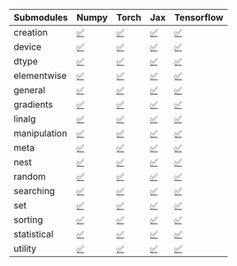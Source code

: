 | Submodules   | Numpy                                                                                                                           | Torch                                                                                                                           | Jax                                                                                                                             | Tensorflow                                                                                                                      |
|:-------------|:--------------------------------------------------------------------------------------------------------------------------------|:--------------------------------------------------------------------------------------------------------------------------------|:--------------------------------------------------------------------------------------------------------------------------------|:--------------------------------------------------------------------------------------------------------------------------------|
| creation     | <a href="https://github.com/unifyai/ivy/runs/8267401784?check_suite_focus=true" rel="noopener noreferrer" target="_blank">✅</a> | <a href="https://github.com/unifyai/ivy/runs/8267403996?check_suite_focus=true" rel="noopener noreferrer" target="_blank">✅</a> | <a href="https://github.com/unifyai/ivy/runs/8267406416?check_suite_focus=true" rel="noopener noreferrer" target="_blank">✅</a> | <a href="https://github.com/unifyai/ivy/runs/8267408338?check_suite_focus=true" rel="noopener noreferrer" target="_blank">✅</a> |
| device       | <a href="https://github.com/unifyai/ivy/runs/8267401886?check_suite_focus=true" rel="noopener noreferrer" target="_blank">✅</a> | <a href="https://github.com/unifyai/ivy/runs/8267404179?check_suite_focus=true" rel="noopener noreferrer" target="_blank">✅</a> | <a href="https://github.com/unifyai/ivy/runs/8267406540?check_suite_focus=true" rel="noopener noreferrer" target="_blank">✅</a> | <a href="https://github.com/unifyai/ivy/runs/8267408469?check_suite_focus=true" rel="noopener noreferrer" target="_blank">✅</a> |
| dtype        | <a href="https://github.com/unifyai/ivy/runs/8267402033?check_suite_focus=true" rel="noopener noreferrer" target="_blank">✅</a> | <a href="https://github.com/unifyai/ivy/runs/8267404298?check_suite_focus=true" rel="noopener noreferrer" target="_blank">✅</a> | <a href="https://github.com/unifyai/ivy/runs/8267406637?check_suite_focus=true" rel="noopener noreferrer" target="_blank">✅</a> | <a href="https://github.com/unifyai/ivy/runs/8267408570?check_suite_focus=true" rel="noopener noreferrer" target="_blank">✅</a> |
| elementwise  | <a href="https://github.com/unifyai/ivy/runs/8267402148?check_suite_focus=true" rel="noopener noreferrer" target="_blank">✅</a> | <a href="https://github.com/unifyai/ivy/runs/8267404429?check_suite_focus=true" rel="noopener noreferrer" target="_blank">✅</a> | <a href="https://github.com/unifyai/ivy/runs/8267406740?check_suite_focus=true" rel="noopener noreferrer" target="_blank">✅</a> | <a href="https://github.com/unifyai/ivy/runs/8267408685?check_suite_focus=true" rel="noopener noreferrer" target="_blank">✅</a> |
| general      | <a href="https://github.com/unifyai/ivy/runs/8267402277?check_suite_focus=true" rel="noopener noreferrer" target="_blank">✅</a> | <a href="https://github.com/unifyai/ivy/runs/8267404690?check_suite_focus=true" rel="noopener noreferrer" target="_blank">✅</a> | <a href="https://github.com/unifyai/ivy/runs/8267406898?check_suite_focus=true" rel="noopener noreferrer" target="_blank">✅</a> | <a href="https://github.com/unifyai/ivy/runs/8267408783?check_suite_focus=true" rel="noopener noreferrer" target="_blank">✅</a> |
| gradients    | <a href="https://github.com/unifyai/ivy/runs/8267402426?check_suite_focus=true" rel="noopener noreferrer" target="_blank">✅</a> | <a href="https://github.com/unifyai/ivy/runs/8267404806?check_suite_focus=true" rel="noopener noreferrer" target="_blank">✅</a> | <a href="https://github.com/unifyai/ivy/runs/8267406998?check_suite_focus=true" rel="noopener noreferrer" target="_blank">✅</a> | <a href="https://github.com/unifyai/ivy/runs/8267408884?check_suite_focus=true" rel="noopener noreferrer" target="_blank">✅</a> |
| linalg       | <a href="https://github.com/unifyai/ivy/runs/8267402513?check_suite_focus=true" rel="noopener noreferrer" target="_blank">✅</a> | <a href="https://github.com/unifyai/ivy/runs/8267404947?check_suite_focus=true" rel="noopener noreferrer" target="_blank">✅</a> | <a href="https://github.com/unifyai/ivy/runs/8267407115?check_suite_focus=true" rel="noopener noreferrer" target="_blank">✅</a> | <a href="https://github.com/unifyai/ivy/runs/8267408988?check_suite_focus=true" rel="noopener noreferrer" target="_blank">✅</a> |
| manipulation | <a href="https://github.com/unifyai/ivy/runs/8267402673?check_suite_focus=true" rel="noopener noreferrer" target="_blank">✅</a> | <a href="https://github.com/unifyai/ivy/runs/8267405084?check_suite_focus=true" rel="noopener noreferrer" target="_blank">✅</a> | <a href="https://github.com/unifyai/ivy/runs/8267407250?check_suite_focus=true" rel="noopener noreferrer" target="_blank">✅</a> | <a href="https://github.com/unifyai/ivy/runs/8267409162?check_suite_focus=true" rel="noopener noreferrer" target="_blank">✅</a> |
| meta         | <a href="https://github.com/unifyai/ivy/runs/8267402808?check_suite_focus=true" rel="noopener noreferrer" target="_blank">✅</a> | <a href="https://github.com/unifyai/ivy/runs/8267405230?check_suite_focus=true" rel="noopener noreferrer" target="_blank">✅</a> | <a href="https://github.com/unifyai/ivy/runs/8267407348?check_suite_focus=true" rel="noopener noreferrer" target="_blank">✅</a> | <a href="https://github.com/unifyai/ivy/runs/8267409264?check_suite_focus=true" rel="noopener noreferrer" target="_blank">✅</a> |
| nest         | <a href="https://github.com/unifyai/ivy/runs/8267403006?check_suite_focus=true" rel="noopener noreferrer" target="_blank">✅</a> | <a href="https://github.com/unifyai/ivy/runs/8267405352?check_suite_focus=true" rel="noopener noreferrer" target="_blank">✅</a> | <a href="https://github.com/unifyai/ivy/runs/8267407466?check_suite_focus=true" rel="noopener noreferrer" target="_blank">✅</a> | <a href="https://github.com/unifyai/ivy/runs/8267409374?check_suite_focus=true" rel="noopener noreferrer" target="_blank">✅</a> |
| random       | <a href="https://github.com/unifyai/ivy/runs/8267403147?check_suite_focus=true" rel="noopener noreferrer" target="_blank">✅</a> | <a href="https://github.com/unifyai/ivy/runs/8267405494?check_suite_focus=true" rel="noopener noreferrer" target="_blank">✅</a> | <a href="https://github.com/unifyai/ivy/runs/8267407586?check_suite_focus=true" rel="noopener noreferrer" target="_blank">✅</a> | <a href="https://github.com/unifyai/ivy/runs/8267409511?check_suite_focus=true" rel="noopener noreferrer" target="_blank">✅</a> |
| searching    | <a href="https://github.com/unifyai/ivy/runs/8267403251?check_suite_focus=true" rel="noopener noreferrer" target="_blank">✅</a> | <a href="https://github.com/unifyai/ivy/runs/8267405637?check_suite_focus=true" rel="noopener noreferrer" target="_blank">✅</a> | <a href="https://github.com/unifyai/ivy/runs/8267407720?check_suite_focus=true" rel="noopener noreferrer" target="_blank">✅</a> | <a href="https://github.com/unifyai/ivy/runs/8267409650?check_suite_focus=true" rel="noopener noreferrer" target="_blank">✅</a> |
| set          | <a href="https://github.com/unifyai/ivy/runs/8267403417?check_suite_focus=true" rel="noopener noreferrer" target="_blank">✅</a> | <a href="https://github.com/unifyai/ivy/runs/8267405791?check_suite_focus=true" rel="noopener noreferrer" target="_blank">✅</a> | <a href="https://github.com/unifyai/ivy/runs/8267407869?check_suite_focus=true" rel="noopener noreferrer" target="_blank">✅</a> | <a href="https://github.com/unifyai/ivy/runs/8267409763?check_suite_focus=true" rel="noopener noreferrer" target="_blank">✅</a> |
| sorting      | <a href="https://github.com/unifyai/ivy/runs/8267403567?check_suite_focus=true" rel="noopener noreferrer" target="_blank">✅</a> | <a href="https://github.com/unifyai/ivy/runs/8267405946?check_suite_focus=true" rel="noopener noreferrer" target="_blank">✅</a> | <a href="https://github.com/unifyai/ivy/runs/8267407995?check_suite_focus=true" rel="noopener noreferrer" target="_blank">✅</a> | <a href="https://github.com/unifyai/ivy/runs/8267409877?check_suite_focus=true" rel="noopener noreferrer" target="_blank">✅</a> |
| statistical  | <a href="https://github.com/unifyai/ivy/runs/8267403718?check_suite_focus=true" rel="noopener noreferrer" target="_blank">✅</a> | <a href="https://github.com/unifyai/ivy/runs/8267406087?check_suite_focus=true" rel="noopener noreferrer" target="_blank">✅</a> | <a href="https://github.com/unifyai/ivy/runs/8267408114?check_suite_focus=true" rel="noopener noreferrer" target="_blank">✅</a> | <a href="https://github.com/unifyai/ivy/runs/8267409993?check_suite_focus=true" rel="noopener noreferrer" target="_blank">✅</a> |
| utility      | <a href="https://github.com/unifyai/ivy/runs/8267403875?check_suite_focus=true" rel="noopener noreferrer" target="_blank">✅</a> | <a href="https://github.com/unifyai/ivy/runs/8267406283?check_suite_focus=true" rel="noopener noreferrer" target="_blank">✅</a> | <a href="https://github.com/unifyai/ivy/runs/8267408225?check_suite_focus=true" rel="noopener noreferrer" target="_blank">✅</a> | <a href="https://github.com/unifyai/ivy/runs/8267410181?check_suite_focus=true" rel="noopener noreferrer" target="_blank">✅</a> |